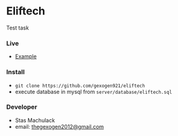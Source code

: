 # Eliftech 
Test task

### Live
- [Example](http://178.62.230.111/eliftech)

### Install
- `git clone https://github.com/gexogen921/eliftech`
- execute database in mysql from `server/database/eliftech.sql`

### Developer
- Stas Machulack
- email: [thegexogen2012@gmail.com](mailto:thegexogen2012@gmail.com)
